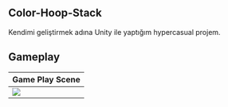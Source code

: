 ## Color-Hoop-Stack
Kendimi geliştirmek adına Unity ile yaptığım hypercasual projem.

## Gameplay
Game Play Scene |
------------ | 
![](VideosAndPhotos/gamePlay.gif) | 

